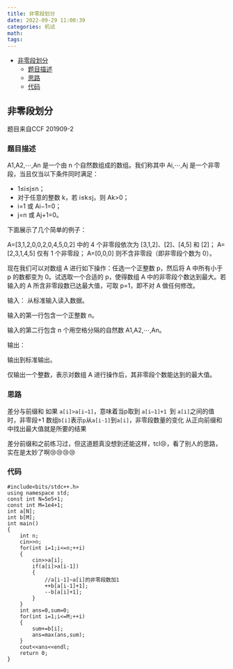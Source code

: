 ```yaml
---
title: 非零段划分
date: 2022-09-29 11:00:39
categories: 机试
math:
tags:
---
```


<!-- TOC -->

- [非零段划分](#非零段划分)
    - [题目描述](#题目描述)
    - [思路](#思路)
    - [代码](#代码)

<!-- /TOC -->

## 非零段划分

题目来自CCF 201909-2

### 题目描述

A1,A2,⋯,An 是一个由 n 个自然数组成的数组。我们称其中 Ai,⋯,Aj 是一个非零段，当且仅当以下条件同时满足：

* 1≤i≤j≤n；
* 对于任意的整数 k，若 i≤k≤j，则 Ak>0；
* i=1 或 Ai−1=0；
* j=n 或 Aj+1=0。

下面展示了几个简单的例子：

A=[3,1,2,0,0,2,0,4,5,0,2] 中的 4 个非零段依次为 [3,1,2]、[2]、[4,5] 和 [2]；
A=[2,3,1,4,5] 仅有 1 个非零段；
A=[0,0,0] 则不含非零段（即非零段个数为 0）。

现在我们可以对数组 A 进行如下操作：任选一个正整数 p，然后将 A 中所有小于 p 的数都变为 0。试选取一个合适的 p，使得数组 A 中的非零段个数达到最大。若输入的 A 所含非零段数已达最大值，可取 p=1，即不对 A 做任何修改。

输入：
从标准输入读入数据。

输入的第一行包含一个正整数 n。

输入的第二行包含 n 个用空格分隔的自然数 A1,A2,⋯,An。

输出：

输出到标准输出。

仅输出一个整数，表示对数组 A 进行操作后，其非零段个数能达到的最大值。

### 思路

差分与前缀和
如果 `a[i]>a[i−1]`，意味着当p取到 `a[i−1]+1 `到 `a[i]`之间的值时，非零段+1
数组`b[i]`表示`p`从`a[i-1]`到`a[i]`，非零段数量的变化
从正向前缀和中找出最大值就是所要的结果

差分前缀和之前练习过，但这道题真没想到还能这样，tcl:cry:，看了别人的思路，实在是太妙了啊:cry::cry::cry::cry:

### 代码
```
#include<bits/stdc++.h>
using namespace std;
const int N=5e5+1;
const int M=1e4+1;
int a[N];
int b[M];
int main()
{
	int n;
	cin>>n;
	for(int i=1;i<=n;++i)
	{	
		cin>>a[i];
		if(a[i]>a[i-1])
		{
			//a[i-1]~a[i]的非零段数加1 
			++b[a[i-1]+1];
			--b[a[i]+1];
		} 
	}
	int ans=0,sum=0;
	for(int i=1;i<=M;++i)
	{
		sum+=b[i];
		ans=max(ans,sum);
	}
	cout<<ans<<endl;
	return 0;
}
```